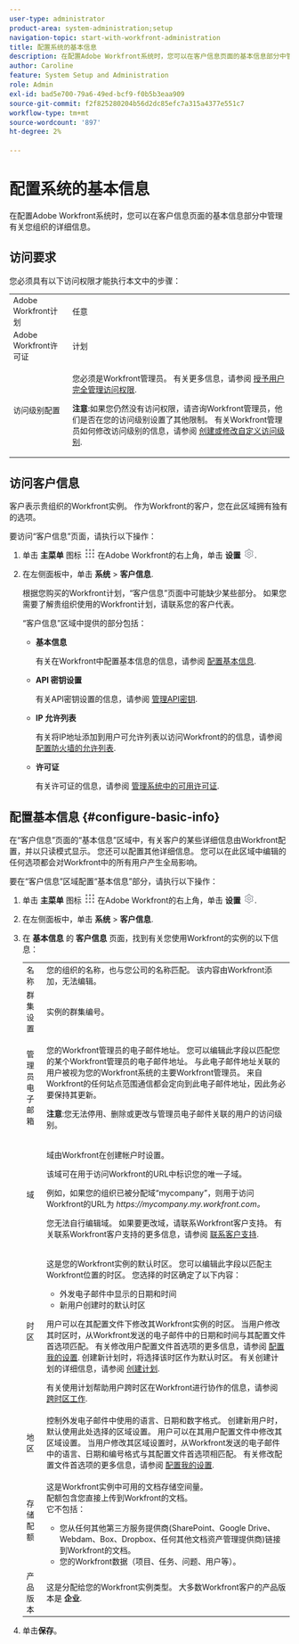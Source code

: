 ```yaml
---
user-type: administrator
product-area: system-administration;setup
navigation-topic: start-with-workfront-administration
title: 配置系统的基本信息
description: 在配置Adobe Workfront系统时，您可以在客户信息页面的基本信息部分中管理有关您组织的详细信息。
author: Caroline
feature: System Setup and Administration
role: Admin
exl-id: bad5e700-79a6-49ed-bcf9-f0b5b3eaa909
source-git-commit: f2f825280204b56d2dc85efc7a315a4377e551c7
workflow-type: tm+mt
source-wordcount: '897'
ht-degree: 2%

---
```


# 配置系统的基本信息

<!--DON'T DELETE, DRAFT OR HIDE THIS ARTICLE. IT IS LINKED TO THE PRODUCT, THROUGH THE CONTEXT SENSITIVE HELP LINKS.</p>-->

在配置Adobe Workfront系统时，您可以在客户信息页面的基本信息部分中管理有关您组织的详细信息。

## 访问要求

您必须具有以下访问权限才能执行本文中的步骤：

<table style="table-layout:auto"> <col> 
 <col> 
 <tbody> 
  <tr> 
   <td role="rowheader">Adobe Workfront计划</td> 
   <td>任意</td> 
  </tr> 
  <tr> 
   <td role="rowheader">Adobe Workfront许可证</td> 
   <td>计划</td> 
  </tr> 
  <tr> 
   <td role="rowheader">访问级别配置</td> 
   <td> <p>您必须是Workfront管理员。 有关更多信息，请参阅 <a href="../../administration-and-setup/add-users/configure-and-grant-access/grant-a-user-full-administrative-access.md" class="MCXref xref">授予用户完全管理访问权限</a>.</p> <p><b>注意</b>:如果您仍然没有访问权限，请咨询Workfront管理员，他们是否在您的访问级别设置了其他限制。 有关Workfront管理员如何修改访问级别的信息，请参阅 <a href="../../administration-and-setup/add-users/configure-and-grant-access/create-modify-access-levels.md" class="MCXref xref">创建或修改自定义访问级别</a>.</p> </td> 
  </tr> 
 </tbody> 
</table>

## 访问客户信息

客户表示贵组织的Workfront实例。 作为Workfront的客户，您在此区域拥有独有的选项。

要访问“客户信息”页面，请执行以下操作：

1. 单击 **主菜单** 图标 ![](assets/main-menu-icon.png) 在Adobe Workfront的右上角，单击 **设置** ![](assets/gear-icon-settings.png).

1. 在左侧面板中，单击 **系统** > **客户信息**.

   根据您购买的Workfront计划，“客户信息”页面中可能缺少某些部分。 如果您需要了解贵组织使用的Workfront计划，请联系您的客户代表。

   “客户信息”区域中提供的部分包括：

   * **基本信息**

      有关在Workfront中配置基本信息的信息，请参阅 [配置基本信息](#configure-basic-info).

   * **API 密钥设置**

      有关API密钥设置的信息，请参阅 [管理API密钥](../../administration-and-setup/manage-workfront/security/manage-api-keys.md).

   * **IP 允许列表**

      有关将IP地址添加到用户可允许列表以访问Workfront的的信息，请参阅 [配置防火墙的允许列表](../../administration-and-setup/get-started-wf-administration/configure-your-firewall.md).

   * **许可证**

      有关许可证的信息，请参阅 [管理系统中的可用许可证](../../administration-and-setup/get-started-wf-administration/manage-available-licenses-in-your-system.md).

## 配置基本信息 {#configure-basic-info}

在“客户信息”页面的“基本信息”区域中，有关客户的某些详细信息由Workfront配置，并以只读模式显示。 您还可以配置其他详细信息。 您可以在此区域中编辑的任何选项都会对Workfront中的所有用户产生全局影响。

要在“客户信息”区域配置“基本信息”部分，请执行以下操作：

1. 单击 **主菜单** 图标 ![](assets/main-menu-icon.png) 在Adobe Workfront的右上角，单击 **设置** ![](assets/gear-icon-settings.png).

1. 在左侧面板中，单击 **系统** > **客户信息**.

1. 在 **基本信息** 的 **客户信息** 页面，找到有关您使用Workfront的实例的以下信息：

   <table style="table-layout:auto"> 
    <col> 
    <col> 
    <tbody> 
     <tr> 
      <td role="rowheader">名称</td> 
      <td>您的组织的名称，也与您公司的名称匹配。 该内容由Workfront添加，无法编辑。</td> 
     </tr> 
     <tr> 
      <td role="rowheader">群集设置 </td> 
      <td>实例的群集编号。</td> 
     </tr> 
     <tr> 
      <td role="rowheader">管理员电子邮箱</td> 
      <td> <p>您的Workfront管理员的电子邮件地址。 您可以编辑此字段以匹配您的某个Workfront管理员的电子邮件地址。 与此电子邮件地址关联的用户被视为您的Workfront系统的主要Workfront管理员。 来自Workfront的任何站点范围通信都会定向到此电子邮件地址，因此务必要保持其更新。</p> <p><b>注意</b>:您无法停用、删除或更改与管理员电子邮件关联的用户的访问级别。</p> </td> 
     </tr> 
     <tr> 
      <td role="rowheader">域</td> 
      <td> <p>域由Workfront在创建帐户时设置。</p> <p>该域可在用于访问Workfront的URL中标识您的唯一子域。<p>例如，如果您的组织已被分配域“mycompany”，则用于访问Workfront的URL为 <i>https://mycompany.my.workfront.com。</i></p><p>您无法自行编辑域。 如果要更改域，请联系Workfront客户支持。 有关联系Workfront客户支持的更多信息，请参阅 <a href="../../workfront-basics/tips-tricks-and-troubleshooting/contact-customer-support.md" class="MCXref xref">联系客户支持</a>.</p> </td> 
     </tr> 
     <tr> 
      <td role="rowheader">时区</td> 
      <td> <p>这是您的Workfront实例的默认时区。 您可以编辑此字段以匹配主Workfront位置的时区。 您选择的时区确定了以下内容： </p> 
       <ul> 
        <li>外发电子邮件中显示的日期和时间</li> 
        <li>新用户创建时的默认时区</li> 
       </ul> <p>用户可以在其配置文件下修改其Workfront实例的时区。 当用户修改其时区时，从Workfront发送的电子邮件中的日期和时间与其配置文件首选项匹配。 有关修改用户配置文件首选项的更多信息，请参阅 <a href="../../workfront-basics/manage-your-account-and-profile/configuring-your-user-profile/configure-my-settings.md" class="MCXref xref">配置我的设置</a>. 创建新计划时，将选择该时区作为默认时区。 有关创建计划的详细信息，请参阅 <a href="../../administration-and-setup/set-up-workfront/configure-timesheets-schedules/create-schedules.md" class="MCXref xref">创建计划</a>.</p> <p>有关使用计划帮助用户跨时区在Workfront进行协作的信息，请参阅 <a href="../../workfront-basics/tips-tricks-and-troubleshooting/working-across-timezones.md" class="MCXref xref">跨时区工作</a>.</p> </td> 
     </tr> 
     <tr> 
      <td role="rowheader">地区</td> 
      <td>控制外发电子邮件中使用的语言、日期和数字格式。 创建新用户时，默认使用此处选择的区域设置。 用户可以在其用户配置文件中修改其区域设置。 当用户修改其区域设置时，从Workfront发送的电子邮件中的语言、日期和编号格式与其配置文件首选项相匹配。 有关修改配置文件首选项的更多信息，请参阅 <a href="../../workfront-basics/manage-your-account-and-profile/configuring-your-user-profile/configure-my-settings.md" class="MCXref xref">配置我的设置</a>.</td> 
     </tr> 
     <tr> 
      <td role="rowheader">存储配额</td> 
      <td> <p>这是Workfront实例中可用的文档存储空间量。<br>配额包含您直接上传到Workfront的文档。<br>它不包括：</p> 
       <ul> 
        <li>您从任何其他第三方服务提供商(SharePoint、Google Drive、Webdam、Box、Dropbox、任何其他文档资产管理提供商)链接到Workfront的文档。</li> 
        <li>您的Workfront数据（项目、任务、问题、用户等）。</li> 
       </ul> </td> 
     </tr> 
     <tr> 
      <td role="rowheader">产品版本</td> 
      <td>这是分配给您的Workfront实例类型。 大多数Workfront客户的产品版本是 <strong>企业</strong>.</td> 
     </tr> 
    </tbody> 
   </table>

1. 单击&#x200B;**保存**。

